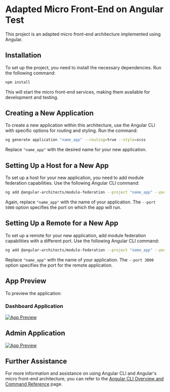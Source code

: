 # Adapted Micro Front-End on Angular Test

This project is an adapted micro front-end architecture implemented using Angular.

## Installation

To set up the project, you need to install the necessary dependencies. Run the following command:

```bash
npm install
```

This will start the micro front-end services, making them available for development and testing.

## Creating a New Application

To create a new application within this architecture, use the Angular CLI with specific options for routing and styling. Run the command:

```bash
ng generate application "name_app" --routing=true --style=scss
```


Replace `"name_app"` with the desired name for your new application.

## Setting Up a Host for a New App

To set up a host for your new application, you need to add module federation capabilities. Use the following Angular CLI command:

```bash
ng add @angular-architects/module-federation --project "name_app" --port 5000
```


Again, replace `"name_app"` with the name of your application. The `--port 5000` option specifies the port on which the app will run.

## Setting Up a Remote for a New App

To set up a remote for your new application, add module federation capabilities with a different port. Use the following Angular CLI command:

```bash
ng add @angular-architects/module-federation --project "name_app" --port 3000
```


Replace `"name_app"` with the name of your application. The `--port 3000` option specifies the port for the remote application.

## App Preview

To preview the application:

### Dashboard Application

[![App Preview](https://ik.imagekit.io/idfthljas/Screen%20Shot%202023-12-19%20at%2013.40.18_a3SRJytfc.png?updatedAt=1702968034023)](URL_of_your_image_here)

## Admin Application

[![App Preview](https://ik.imagekit.io/idfthljas/Screen%20Shot%202023-12-19%20at%2013.41.43_Dh0-PURQ_.png?updatedAt=1702968117225)](URL_of_your_image_here)

## Further Assistance

For more information and assistance on using Angular CLI and Angular's micro front-end architecture, you can refer to the [Angular CLI Overview and Command Reference](https://angular.io/cli) page.
